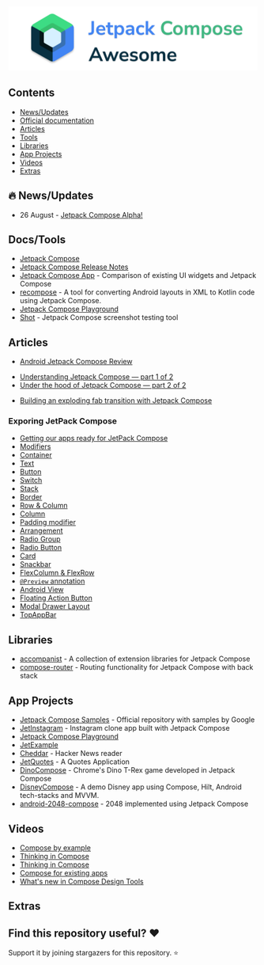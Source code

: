 ![Jetpack Compose](./images/logo.png)

## Contents

- [News/Updates](#newsupdates)
- [Official documentation](#official-documentation)
- [Articles](#articles)
- [Tools](#tools)
- [Libraries](#libraries)
- [App Projects](#app-projects)
- [Videos](#videos)
- [Extras](#extras)

## 🔥 News/Updates

* 26 August - [Jetpack Compose Alpha!](https://android-developers.googleblog.com/2020/08/announcing-jetpack-compose-alpha.html)

##  Docs/Tools

* [Jetpack Compose](https://developer.android.com/jetpack/compose)
* [Jetpack Compose Release Notes](https://developer.android.com/jetpack/androidx/releases/ui)
* [Jetpack Compose App](https://jetpackcompose.app/) -  Comparison of existing UI widgets and Jetpack Compose
* [recompose](https://github.com/pocmo/recompose) -  A tool for converting Android layouts in XML to Kotlin code using Jetpack Compose. 
* [Jetpack Compose Playground](https://foso.github.io/Jetpack-Compose-Playground/)
* [Shot](https://github.com/Karumi/Shot) - Jetpack Compose screenshot testing tool

## Articles

- [Android Jetpack Compose Review](https://blog.karumi.com/android-jetpack-compose-review)
* [Understanding Jetpack Compose — part 1 of 2](https://medium.com/androiddevelopers/understanding-jetpack-compose-part-1-of-2-ca316fe39050)
* [Under the hood of Jetpack Compose — part 2 of 2](https://medium.com/androiddevelopers/under-the-hood-of-jetpack-compose-part-2-of-2-37b2c20c6cdd)
- [Building an exploding fab transition with Jetpack Compose](https://joebirch.co/category/android/)

### Exporing JetPack Compose
- [Getting our apps ready for JetPack Compose](https://joebirch.co/android/getting-our-apps-ready-for-jetpack-compose)
- [Modifiers](https://joebirch.co/android/exploring-jetpack-compose-modifiers/)
- [Container](https://joebirch.co/android/exploring-jetpack-compose-container/)
- [Text](https://joebirch.co/android/exploring-jetpack-compose-text/)
- [Button](https://joebirch.co/android/exploring-jetpack-compose-button/)
- [Switch](https://joebirch.co/android/exploring-jetpack-compose-switch/)
- [Stack](https://joebirch.co/android/exploring-jetpack-compose-stack)
- [Border](https://joebirch.co/android/exploring-jetpack-compose-border)
- [Row & Column](https://joebirch.co/android/exploring-jetpack-compose-row-column/)
- [Column](https://joebirch.co/android/exploring-jetpack-compose-column)
- [Padding modifier](https://joebirch.co/android/exporing-jetpack-compose-padding-modifier)
- [Arrangement](https://joebirch.co/android/exploring-jetpack-compose-arrangement)
- [Radio Group](https://joebirch.co/android/exploring-jetpack-compose-radio-group)
- [Radio Button](https://joebirch.co/android/exploring-jetpack-compose-radio-button/)
- [Card](https://joebirch.co/android/exploring-jetpack-compose-card)
- [Snackbar](https://joebirch.co/android/exploring-jetpack-compose-snackbar/)
- [FlexColumn & FlexRow](https://joebirch.co/android/exploring-jetpack-compose-flexcolumn-flexrow/)
- [`@Preview` annotation](https://joebirch.co/android/exploring-jetpack-compose-preview-annotation)
- [Android View](https://joebirch.co/android/exploring-jetpack-compose-android-view)
- [Floating Action Button](https://joebirch.co/android/exploring-jetpack-compose-floating-action-button/)
- [Modal Drawer Layout](https://joebirch.co/android/exploring-jetpack-compose-modal-drawer-layout/)
- [TopAppBar](https://joebirch.co/android/exploring-jetpack-compose-topappbar/)

## Libraries

* [accompanist](https://github.com/chrisbanes/accompanist) -  A collection of extension libraries for Jetpack Compose
* [compose-router](https://github.com/zsoltk/compose-router) -  Routing functionality for Jetpack Compose with back stack 

## App Projects

* [Jetpack Compose Samples](https://github.com/android/compose-samples) - Official repository with samples by Google
* [JetInstagram](https://github.com/vipulasri/JetInstagram) - Instagram clone app built with Jetpack Compose
* [Jetpack Compose Playground](https://github.com/Foso/Jetpack-Compose-Playground)
* [JetExample](https://github.com/gastsail/JetExample)
* [Cheddar](https://github.com/adrianblancode/Cheddar) -  Hacker News reader
* [JetQuotes](https://github.com/Spikeysanju/JetQuotes) -  A Quotes Application
* [DinoCompose](https://github.com/wajahatkarim3/DinoCompose) -  Chrome's Dino T-Rex game developed in Jetpack Compose
* [DisneyCompose](https://github.com/skydoves/DisneyCompose) - A demo Disney app using Compose, Hilt, Android tech-stacks and MVVM.
* [android-2048-compose](https://github.com/alexjlockwood/android-2048-compose) - 2048 implemented using Jetpack Compose

## Videos

- [Compose by example](https://youtu.be/DDd6IOlH3io)
- [Thinking in Compose](https://youtu.be/SMOhl9RK0BA)
- [Thinking in Compose](https://youtu.be/SMOhl9RK0BA)
- [Compose for existing apps](https://youtu.be/PjQdFmiDgwk)
- [What's new in Compose Design Tools](https://youtu.be/exjL2kGPngI)

## Extras

## Find this repository useful? ❤️

Support it by joining stargazers for this repository. ⭐
